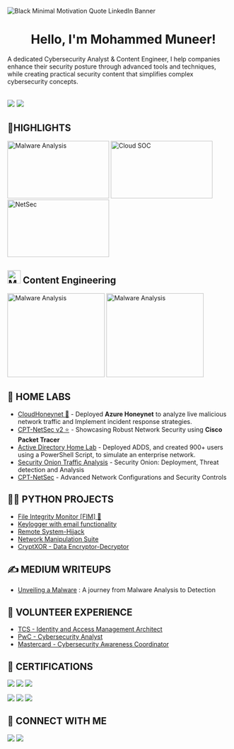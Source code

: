 ![Black Minimal Motivation Quote LinkedIn Banner](https://github.com/Muneer44/Muneer44/assets/117259069/aeed46a9-73d3-439a-b98d-ce2a6901b346)


# ‎ ‎ ‎ ‎ ‎ ‎ ‎ ‎ ‎ ‎ ‎ ‎ ‎ ‎ ‎ ‎ ‎ ‎ ‎ ‎ ‎ ‎ ‎ ‎ ‎ ‎ ‎ ‎ ‎ ‎ ‎  Hello, I'm Mohammed Muneer! 

A dedicated Cybersecurity Analyst & Content Engineer, I help companies enhance their security posture through advanced tools and techniques, while creating practical security content that simplifies complex cybersecurity concepts.

<a href="https://www.linkedin.com/in/muneer44/"><img src="https://img.shields.io/badge/LinkedIn-0077B5?style=for-the-badge&logo=linkedin&logoColor=white" /></a>
<a href="https://medium.com/@m.munr44"><img src="https://img.shields.io/badge/Medium-12100E12100E12100E?style=for-the-badge&logo=medium&logoColor=white" /></a>
---
<h2>🌟HIGHLIGHTS</h2>

[<img src="https://github.com/Muneer44/Muneer44/assets/117259069/f3e90dda-5a4d-49e9-a1e0-08379c06b06b" alt = "Malware Analysis" width="230" height="130">](https://medium.com/@m.munr44/unveiling-malware-a-journey-from-analysis-to-detection-a589f4700dfa)
[<img src="https://github.com/Muneer44/Muneer44/assets/117259069/ff494108-a2a0-4886-830f-ac4681ed61ab" alt = "Cloud SOC" width="230" height="130">](https://github.com/Muneer44/CloudHoneynet)
[<img src="https://github.com/Muneer44/Muneer44/assets/117259069/2dfa7bd8-ae44-4d56-86ad-47b88b627896" alt = "NetSec" width="230" height="130">](https://github.com/Muneer44/CPT-NetSec-2.0)

<h2> <img src="https://github.com/user-attachments/assets/7dda3c4b-8881-4005-bec5-b88fdbe3cef4" alt = "Malware Analysis" width="30" height="30"> Content Engineering</h2>

[<img src="https://github.com/user-attachments/assets/55940cf9-bf8c-43b2-9919-e02bd3d847d6" alt = "Malware Analysis" width="220" height="190">](https://app.letsdefend.io/training/lessons/static-code-analysis)
[<img src="https://github.com/user-attachments/assets/fd04936d-6eed-479d-b99d-a03df7ec902d" alt = "Malware Analysis" width="220" height="190">](https://app.letsdefend.io/training/lessons/mastering-yara-for-malware-detection)

<h2>🧪 HOME LABS</h2>

- [CloudHoneynet 🌟](https://github.com/Muneer44/CloudHoneynet) - Deployed **Azure Honeynet** to analyze live malicious network traffic and Implement incident response strategies.
- [CPT-NetSec v2 ⭐](https://github.com/Muneer44/CPT-NetSec-2.0) - Showcasing Robust Network Security using **Cisco Packet Tracer** 
- [Active Directory Home Lab](https://github.com/Muneer44/Active-Directory-Home-Lab) - Deployed ADDS, and created 900+ users using a PowerShell Script, to simulate an enterprise network.
- [Security Onion Traffic Analysis](https://github.com/Muneer44/Security-Onion-Traffic-Analysis) - Security Onion: Deployment, Threat detection and Analysis 
- [CPT-NetSec](https://github.com/Muneer44/CPT-NetSec) - Advanced Network Configurations and Security Controls

  
<h2>👨‍💻 PYTHON PROJECTS</h2>

  - [File Integrity Monitor [FIM] 🌟](https://github.com/Muneer44/File-Integrity-Monitor)
  - [Keylogger with email functionality](https://github.com/Muneer44/Python-Keylogger)
  - [Remote System-Hijack](https://github.com/Muneer44/Remote-System-Hijack)
  - [Network Manipulation Suite](https://github.com/Muneer44/Network-Manipulation-Suite)
  - [CryptXOR - Data Encryptor-Decryptor](https://github.com/Muneer44/CryptXOR)

    
  
<h2>✍ MEDIUM WRITEUPS</h2>

- [Unveiling a Malware](https://medium.com/@m.munr44/unveiling-malware-a-journey-from-analysis-to-detection-a589f4700dfa) : A journey from Malware Analysis to Detection

  

<h2>💼 VOLUNTEER EXPERIENCE</h2>
  
  - [TCS - Identity and Access Management Architect](https://github.com/Muneer44/Muneer44/assets/117259069/32a52cf6-5da3-411b-bbb5-f79da26840cc)
  - [PwC - Cybersecurity Analyst](https://github.com/Muneer44/Muneer44/assets/117259069/a9aa0d53-3e68-4104-be3e-93a096f3a914)
  - [Mastercard - Cybersecurity Awareness Coordinator ](https://github.com/Muneer44/Muneer44/assets/117259069/1035f2de-7517-4da4-8a67-4e56fd69b4a9)

    

<h2>📰 CERTIFICATIONS</h2>

<a href="https://learn.microsoft.com/en-us/users/mohammedmuneer-4021/credentials/7f4fd672e12f287b?ref=https%3A%2F%2Fwww.linkedin.com%2F"><img src="https://img.shields.io/badge/Microsoft%20AZ--900-0078D4?style=for-the-badge&logo=microsoft-azure&logoColor=white" /></a>
<a href="https://www.credly.com/badges/ca39a87d-e254-40ac-8058-d2efea0ae7e9"><img src="https://img.shields.io/badge/CompTIA_Security+-DA1E28?style=for-the-badge&logo=comptia&logoColor=white" /></a>
<a href="https://www.credly.com/badges/10aa1b27-51f7-473b-83e6-84a09603c8a9"><img src="https://img.shields.io/badge/Blue%20Team%20Level%201-0078D4?style=for-the-badge&logo=security-blue-team&logoColor=white" /></a>

<a href="https://www.linkedin.com/posts/muneer44_cybersecurity-isc2-certification-activity-7126191292602023936-8AFv?utm_source=share&utm_medium=member_desktop"><img src="https://img.shields.io/badge/ISC2%20CC-004C2F?style=for-the-badge&logo=isc2&logoColor=white" /></a>
<a href="https://github.com/Muneer44/Muneer44/assets/117259069/d78a965a-2e3b-48c3-a6be-c9986cd719c9"><img src="https://img.shields.io/badge/Qualys%20VMDR-DA1E28?style=for-the-badge&logo=qualys&logoColor=white" /></a>
<a href="https://verify.skilljar.com/c/br7sfusdj393"><img src="https://img.shields.io/badge/Sumo%20Logic%20Certified-0078D4?style=for-the-badge&logo=sumologic&logoColor=white" /></a>


<h2> 🤳 CONNECT WITH ME</h2>

<a href="https://www.linkedin.com/in/muneer44/"><img src="https://img.shields.io/badge/LinkedIn-0077B5?style=for-the-badge&logo=linkedin&logoColor=white" /></a>
<a href="mailto:m.munr44@gmail.com"><img src="https://img.shields.io/badge/Gmail-D14836?style=for-the-badge&logo=gmail&logoColor=white" /></a>

